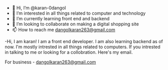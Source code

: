 - 👋 Hi, I’m @karan-0dangol
- 👀 I’m interested in all things related to computer and technology
- 🌱 I’m currently learning front end and backend 
- 💞️ I’m looking to collaborate on making a digital shopping site
- 📫 How to reach me dangolkaran263@gmail.com

-Hi, I am karan! I am a front end developer. I am also learning backend as of now. I'm mostly intrested in all things related to computers. If you intrested in 
talking to me or looking for a collobration. Here's my email.

For business  - dangolkaran263@gmail.com
